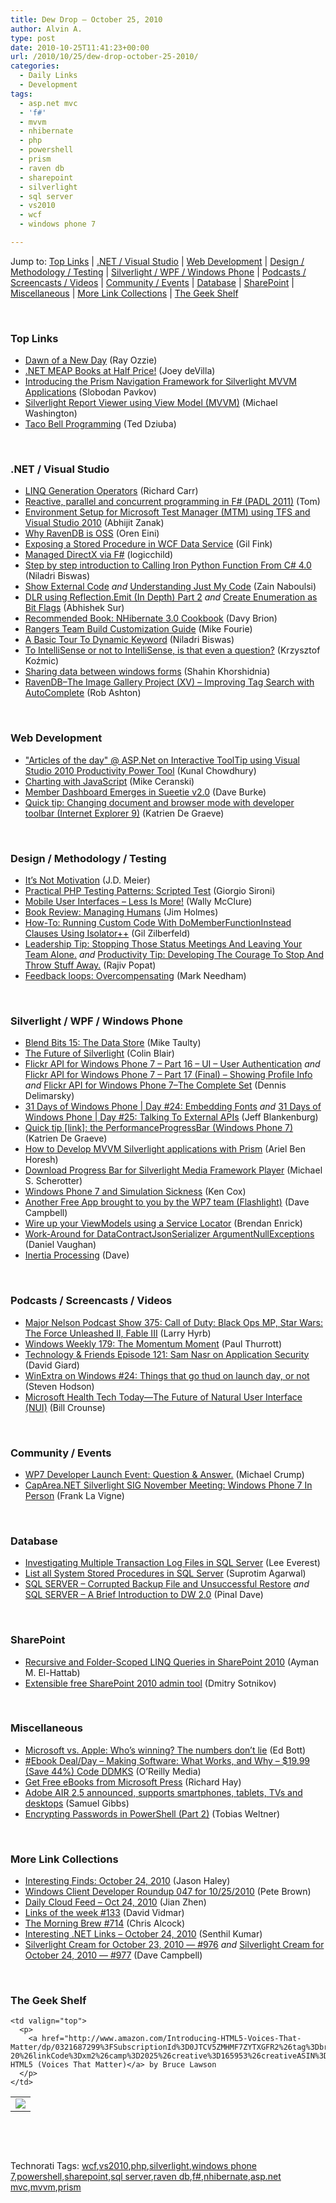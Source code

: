 ```yaml
---
title: Dew Drop – October 25, 2010
author: Alvin A.
type: post
date: 2010-10-25T11:41:23+00:00
url: /2010/10/25/dew-drop-october-25-2010/
categories:
  - Daily Links
  - Development
tags:
  - asp.net mvc
  - 'f#'
  - mvvm
  - nhibernate
  - php
  - powershell
  - prism
  - raven db
  - sharepoint
  - silverlight
  - sql server
  - vs2010
  - wcf
  - windows phone 7

---
```

Jump to: [Top Links][1] | [.NET / Visual Studio][2] | [Web Development][3] | [Design / Methodology / Testing][4] | [Silverlight / WPF / Windows Phone][5] | [Podcasts / Screencasts / Videos][6] | [Community / Events][7] | [Database][8] | [SharePoint][9] | [Miscellaneous][10] | [More Link Collections][11] | [The Geek Shelf][12] 

&#160;

### <a name="top"></a>Top Links

  * [Dawn of a New Day][13] (Ray Ozzie)
  * [.NET MEAP Books at Half Price!][14] (Joey deVilla)
  * [Introducing the Prism Navigation Framework for Silverlight MVVM Applications][15] (Slobodan Pavkov)
  * [Silverlight Report Viewer using View Model (MVVM)][16] (Michael Washington)
  * <a href="http://teddziuba.com/2010/10/taco-bell-programming.html" target="_blank">Taco Bell Programming</a> (Ted Dziuba)

&#160;

### <a name="dotnet"></a>.NET / Visual Studio

  * [LINQ Generation Operators][17] (Richard Carr)
  * [Reactive, parallel and concurrent programming in F# (PADL 2011)][18] (Tom)
  * [Environment Setup for Microsoft Test Manager (MTM) using TFS and Visual Studio 2010][19] (Abhijit Zanak)
  * [Why RavenDB is OSS][20] (Oren Eini)
  * [Exposing a Stored Procedure in WCF Data Service][21] (Gil Fink)
  * [Managed DirectX via F#][22] (logicchild)
  * [Step by step introduction to Calling Iron Python Function From C# 4.0][23] (Niladri Biswas)
  * [Show External Code][24] _and_ [Understanding Just My Code][25] (Zain Naboulsi)
  * [DLR using Reflection.Emit (In Depth) Part 2][26] _and_ [Create Enumeration as Bit Flags][27] (Abhishek Sur)
  * [Recommended Book: NHibernate 3.0 Cookbook][28] (Davy Brion)
  * [Rangers Team Build Customization Guide][29] (Mike Fourie)
  * [A Basic Tour To Dynamic Keyword][30] (Niladri Biswas)
  * [To IntelliSense or not to IntelliSense, is that even a question?][31] (Krzysztof Koźmic)
  * [Sharing data between windows forms][32] (Shahin Khorshidnia)
  * [RavenDB–The Image Gallery Project (XV) &#8211; Improving Tag Search with AutoComplete][33] (Rob Ashton)

&#160;

### <a name="web"></a>Web Development

  * ["Articles of the day" @ ASP.Net on Interactive ToolTip using Visual Studio 2010 Productivity Power Tool][34] (Kunal Chowdhury)
  * [Charting with JavaScript][35] (Mike Ceranski)
  * [Member Dashboard Emerges in Sueetie v2.0][36] (Dave Burke)
  * [Quick tip: Changing document and browser mode with developer toolbar (Internet Explorer 9)][37] (Katrien De Graeve)

&#160;

### <a name="design"></a>Design / Methodology / Testing

  * [It’s Not Motivation][38] (J.D. Meier)
  * [Practical PHP Testing Patterns: Scripted Test][39] (Giorgio Sironi)
  * [Mobile User Interfaces &#8211; Less Is More!][40] (Wally McClure)
  * [Book Review: Managing Humans][41] (Jim Holmes)
  * [How-To: Running Custom Code With DoMemberFunctionInstead Clauses Using Isolator++][42] (Gil Zilberfeld)
  * [Leadership Tip: Stopping Those Status Meetings And Leaving Your Team Alone.][43] _and_ [Productivity Tip: Developing The Courage To Stop And Throw Stuff Away.][44] (Rajiv Popat)
  * [Feedback loops: Overcompensating][45] (Mark Needham)

&#160;

### <a name="silverlight"></a>Silverlight / WPF / Windows Phone

  * [Blend Bits 15: The Data Store][46] (Mike Taulty)
  * [The Future of Silverlight][47] (Colin Blair)
  * [Flickr API for Windows Phone 7 – Part 16 – UI – User Authentication][48] _and_ [Flickr API for Windows Phone 7 – Part 17 (Final) – Showing Profile Info][49] _and_ [Flickr API for Windows Phone 7–The Complete Set][50] (Dennis Delimarsky)
  * [31 Days of Windows Phone | Day #24: Embedding Fonts][51] _and_ [31 Days of Windows Phone | Day #25: Talking To External APIs][52] (Jeff Blankenburg)
  * [Quick tip [link]: the PerformanceProgressBar (Windows Phone 7)][53] (Katrien De Graeve)
  * [How to Develop MVVM Silverlight applications with Prism][54] (Ariel Ben Horesh)
  * [Download Progress Bar for Silverlight Media Framework Player][55] (Michael S. Scherotter)
  * [Windows Phone 7 and Simulation Sickness][56] (Ken Cox)
  * [Another Free App brought to you by the WP7 team (Flashlight)][57] (Dave Campbell)
  * [Wire up your ViewModels using a Service Locator][58] (Brendan Enrick)
  * [Work-Around for DataContractJsonSerializer ArgumentNullExceptions][59] (Daniel Vaughan)
  * [Inertia Processing][60] (Dave)

&#160;

### <a name="podcasts"></a>Podcasts / Screencasts / Videos

  * <a href="http://feedproxy.google.com/~r/MajorNelsonblogcast/~3/wqw1D_QOl3g/csHQeM" target="_blank">Major Nelson Podcast Show 375: Call of Duty: Black Ops MP, Star Wars: The Force Unleashed II, Fable III</a> (Larry Hyrb)
  * [Windows Weekly 179: The Momentum Moment][61] (Paul Thurrott)
  * [Technology & Friends Episode 121: Sam Nasr on Application Security][62] (David Giard)
  * [WinExtra on Windows #24: Things that go thud on launch day, or not][63] (Steven Hodson)
  * [Microsoft Health Tech Today—The Future of Natural User Interface (NUI)][64] (Bill Crounse)

&#160;

### <a name="events"></a>Community / Events

  * [WP7 Developer Launch Event: Question & Answer.][65] (Michael Crump)
  * [CapArea.NET Silverlight SIG November Meeting: Windows Phone 7 In Person][66] (Frank La Vigne)

&#160;

### <a name="db"></a>Database

  * [Investigating Multiple Transaction Log Files in SQL Server][67] (Lee Everest)
  * [List all System Stored Procedures in SQL Server][68] (Suprotim Agarwal)
  * [SQL SERVER – Corrupted Backup File and Unsuccessful Restore][69] _and_ [SQL SERVER – A Brief Introduction to DW 2.0][70] (Pinal Dave)

&#160;

### <a name="sp"></a>SharePoint

  * [Recursive and Folder-Scoped LINQ Queries in SharePoint 2010][71] (Ayman M. El-Hattab)
  * [Extensible free SharePoint 2010 admin tool][72] (Dmitry Sotnikov)

&#160;

### <a name="misc"></a>Miscellaneous

  * [Microsoft vs. Apple: Who&#8217;s winning? The numbers don&#8217;t lie][73] (Ed Bott)
  * [#Ebook Deal/Day &#8211; Making Software: What Works, and Why &#8211; $19.99 (Save 44%) Code DDMKS][74] (O&#8217;Reilly Media)
  * [Get Free eBooks from Microsoft Press][75] (Richard Hay)
  * [Adobe AIR 2.5 announced, supports smartphones, tablets, TVs and desktops][76] (Samuel Gibbs)
  * [Encrypting Passwords in PowerShell (Part 2)][77] (Tobias Weltner)

&#160;

### <a name="links"></a>More Link Collections

  * [Interesting Finds: October 24, 2010][78] (Jason Haley)
  * [Windows Client Developer Roundup 047 for 10/25/2010][79] (Pete Brown)
  * [Daily Cloud Feed &#8211; Oct 24, 2010][80] (Jian Zhen)
  * [Links of the week #133][81] (David Vidmar)
  * [The Morning Brew #714][82] (Chris Alcock)
  * [Interesting .NET Links – October 24, 2010][83] (Senthil Kumar)
  * [Silverlight Cream for October 23, 2010 &#8212; #976][84] _and_ [Silverlight Cream for October 24, 2010 &#8212; #977][85] (Dave Campbell)

&#160;

### <a name="shelf"></a>The Geek Shelf

<table border="0" cellspacing="0" cellpadding="0">
  <tr>
    <td>
      <img data-recalc-dims="1" decoding="async" src="https://i0.wp.com/ecx.images-amazon.com/images/I/41z0FVu9ZhL._SL160_.jpg?w=660" />
    </td>
    
    <td valign="top">
      <p>
        <a href="http://www.amazon.com/Introducing-HTML5-Voices-That-Matter/dp/0321687299%3FSubscriptionId%3D0JTCV5ZMHMF7ZYTXGFR2%26tag%3Dbrdicr-20%26linkCode%3Dxm2%26camp%3D2025%26creative%3D165953%26creativeASIN%3D0321687299">Introducing HTML5 (Voices That Matter)</a> by Bruce Lawson
      </p>
    </td>
  </tr>
</table>

&#160;

<div style="padding-bottom: 0px; margin: 0px; padding-left: 0px; padding-right: 0px; display: inline; float: none; padding-top: 0px" id="scid:C16BAC14-9A3D-4c50-9394-FBFEF7A93539:b4e2e13b-da9d-4e52-8b7d-606ab38d1db7" class="wlWriterEditableSmartContent">
  <!--dotnetkickit-->
</div>

&#160;

<div style="padding-bottom: 0px; margin: 0px; padding-left: 0px; padding-right: 0px; display: inline; float: none; padding-top: 0px" id="scid:0767317B-992E-4b12-91E0-4F059A8CECA8:bea76d37-4fc5-4413-87e5-c8959354a48e" class="wlWriterEditableSmartContent">
  Technorati Tags: <a href="http://technorati.com/tags/wcf" rel="tag">wcf</a>,<a href="http://technorati.com/tags/vs2010" rel="tag">vs2010</a>,<a href="http://technorati.com/tags/php" rel="tag">php</a>,<a href="http://technorati.com/tags/silverlight" rel="tag">silverlight</a>,<a href="http://technorati.com/tags/windows+phone+7" rel="tag">windows phone 7</a>,<a href="http://technorati.com/tags/powershell" rel="tag">powershell</a>,<a href="http://technorati.com/tags/sharepoint" rel="tag">sharepoint</a>,<a href="http://technorati.com/tags/sql+server" rel="tag">sql server</a>,<a href="http://technorati.com/tags/raven+db" rel="tag">raven db</a>,<a href="http://technorati.com/tags/f%23" rel="tag">f#</a>,<a href="http://technorati.com/tags/nhibernate" rel="tag">nhibernate</a>,<a href="http://technorati.com/tags/asp.net+mvc" rel="tag">asp.net mvc</a>,<a href="http://technorati.com/tags/mvvm" rel="tag">mvvm</a>,<a href="http://technorati.com/tags/prism" rel="tag">prism</a>
</div>

 [1]: https://morningdew-bpc6g3a0fgaxdxcu.eastus2-01.azurewebsites.net/#top
 [2]: https://morningdew-bpc6g3a0fgaxdxcu.eastus2-01.azurewebsites.net/#dotnet
 [3]: https://morningdew-bpc6g3a0fgaxdxcu.eastus2-01.azurewebsites.net/#web
 [4]: https://morningdew-bpc6g3a0fgaxdxcu.eastus2-01.azurewebsites.net/#design
 [5]: https://morningdew-bpc6g3a0fgaxdxcu.eastus2-01.azurewebsites.net/#silverlight
 [6]: https://morningdew-bpc6g3a0fgaxdxcu.eastus2-01.azurewebsites.net/#podcasts
 [7]: https://morningdew-bpc6g3a0fgaxdxcu.eastus2-01.azurewebsites.net/#events
 [8]: https://morningdew-bpc6g3a0fgaxdxcu.eastus2-01.azurewebsites.net/#db
 [9]: https://morningdew-bpc6g3a0fgaxdxcu.eastus2-01.azurewebsites.net/#sp
 [10]: https://morningdew-bpc6g3a0fgaxdxcu.eastus2-01.azurewebsites.net/#misc
 [11]: https://morningdew-bpc6g3a0fgaxdxcu.eastus2-01.azurewebsites.net/#links
 [12]: https://morningdew-bpc6g3a0fgaxdxcu.eastus2-01.azurewebsites.net/#shelf
 [13]: http://ozzie.net/2010/10/25/dawn
 [14]: http://www.globalnerdy.com/2010/10/25/net-meap-books-at-half-price/
 [15]: http://blog.roboblob.com/2010/10/24/introducing-prism-navigation-framework-for-silverlight-mvvm-applications/
 [16]: http://www.codeproject.com/KB/silverlight/SLReportPopup.aspx
 [17]: http://feedproxy.google.com/~r/BlackwaspLatestAdditions/~3/z-i1Tjo-vtM/LinqGeneration.aspx
 [18]: http://tomasp.net/blog/match-bang-paper.aspx
 [19]: http://feedproxy.google.com/~r/netCurryRecentArticles/~3/aU5PBT2nfok/ShowArticle.aspx
 [20]: http://feedproxy.google.com/~r/AyendeRahien/~3/Bq-01w45BJE/why-ravendb-is-oss.aspx
 [21]: http://feedproxy.google.com/~r/GilFinkBlog/~3/aCwNlcTDpps/exposing-a-stored-procedure-in-wcf-data-service.aspx
 [22]: http://www.codeproject.com/KB/directx/Managed_Direct3D.aspx
 [23]: http://www.codeproject.com/KB/cs/IronPythonMethod_CShap.aspx
 [24]: http://feedproxy.google.com/~r/zainnab/~3/NZr0hgPI33I/show-external-code-vstipdebug0031.aspx
 [25]: http://feedproxy.google.com/~r/zainnab/~3/aB0EY9XjuC8/understanding-just-my-code.aspx
 [26]: http://feedproxy.google.com/~r/abhisheksur/WTgI/~3/1_to_hLaYpw/dlr-using-reflectionemit-in-depth-part_24.html
 [27]: http://feedproxy.google.com/~r/abhisheksur/WTgI/~3/5Nmk3_SupZ8/make-your-enumeration-to-bit-flags.html
 [28]: http://feedproxy.google.com/~r/davybrion/~3/ldgj0VjBF7s/
 [29]: http://mikefourie.wordpress.com/2010/10/24/rangers-team-build-customization-guide/
 [30]: http://www.codeproject.com/KB/cs/Dynamic.aspx
 [31]: http://feedproxy.google.com/~r/Devlicious/~3/wfyVnnDLosE/to-intellisense-or-to-intellisense-is-that-even-a-question.aspx
 [32]: http://www.codeproject.com/KB/cs/WindowsformSharingData.aspx
 [33]: http://feedproxy.google.com/~r/RobAshton/~3/_sye_oJTHik/ravendbndashthe-image-gallery-project-xv-improving-tag-search-with-autocomplete.aspx
 [34]: http://feedproxy.google.com/~r/kunal2383/~3/COpAmyGVqwk/of-day-aspnet-on-interactive-tooltip.html
 [35]: http://feedproxy.google.com/~r/codecapers/~3/LOO1cZiytSo/post.aspx
 [36]: http://feedproxy.google.com/~r/DaveBurke/~3/buFEcWYrEEE/post.aspx
 [37]: http://blogs.msdn.com/b/katriend/archive/2010/10/24/quick-tip-changing-document-and-browser-mode-with-developer-toolbar-internet-explorer-9.aspx
 [38]: http://feedproxy.google.com/~r/SourcesOfInsight/~3/VdZY2HHqUUE/
 [39]: http://feeds.dzone.com/~r/zones/agile/~3/BKgL3f8EfRY/practical-php-testing-patterns-0
 [40]: http://morewally.com/cs/blogs/wallym/archive/2010/10/25/mobile-user-interfaces-less-is-more.aspx
 [41]: http://frazzleddad.blogspot.com/2010/10/book-review-managing-humans.html
 [42]: http://feedproxy.google.com/~r/Typemock/~3/3ZKCrgotBbs/how-to-running-custom-code-with.html
 [43]: http://www.thousandtyone.com/blog/LeadershipTipStoppingThoseStatusMeetingsAndLeavingYourTeamAlone.aspx
 [44]: http://www.thousandtyone.com/blog/ProductivityTipDevelopingTheCourageToStopAndThrowStuffAway.aspx
 [45]: http://feedproxy.google.com/~r/MarkNeedham/~3/3gMUIAgI7C8/
 [46]: http://feedproxy.google.com/~r/mtaulty/~3/7W50JxPp-44/blend-bits-15-the-data-store.aspx
 [47]: http://www.riaservicesblog.com/Blog/post/The-Future-of-Silverlight.aspx
 [48]: http://feeds.dzone.com/~r/zones/dotnet/~3/gPUZ0_E9Dtk/flickr-api-windows-phone-7-%E2%80%93-14
 [49]: http://feeds.dzone.com/~r/zones/dotnet/~3/KKcXgHraH3k/flickr-api-windows-phone-7-%E2%80%93-15
 [50]: http://dennisdel.com/?p=482
 [51]: http://feedproxy.google.com/~r/Blankenthoughts/~3/ANVnkrCgSSE/post.aspx
 [52]: http://feedproxy.google.com/~r/Blankenthoughts/~3/L8buravcovM/post.aspx
 [53]: http://blogs.msdn.com/b/katriend/archive/2010/10/24/quick-tip-link-the-performanceprogressbar-windows-phone-7.aspx
 [54]: http://blogs.microsoft.co.il/blogs/arielbh/archive/2010/10/24/how-to-develop-mvvm-silverlight-applications-with-prism.aspx
 [55]: http://feedproxy.google.com/~r/Synergist/~3/dbmarzcOSGA/download-progress-bar-for-silverlight-media-framework-player.aspx
 [56]: http://www.pheedcontent.com/click.phdo?i=ec1fb88352ccd33802d943e7c626d963
 [57]: http://geekswithblogs.net/WynApseTechnicalMusings/archive/2010/10/24/142427.aspx
 [58]: http://feedproxy.google.com/~r/BrendanEnrick/~3/u0iC1daPjrA/post.aspx
 [59]: http://danielvaughan.orpius.com/post.aspx?id=53163bd3-3393-4bf6-b856-dc8b00610d99
 [60]: http://drdave.co.uk/blog/archive/2010/10/23/Inertia-Processing
 [61]: http://www.winsupersite.com/podcast#179
 [62]: http://feedproxy.google.com/~r/TechnologyAndFriends/~3/kIDVj_TRdxI/tf121.aspx
 [63]: http://feedproxy.google.com/~r/Winextra/~3/wM099SiJmLQ/
 [64]: http://feedproxy.google.com/~r/msdn/healthblog/~3/MkR7Df3_voo/microsoft-health-tech-today-the-future-of-natural-user-interface-nui.aspx
 [65]: http://michaelcrump.net/archive/2010/10/24/wp7-developer-launch-event-question-amp-answer.aspx
 [66]: http://franksworld.com/blog/archive/2010/10/25/12171.aspx
 [67]: http://feedproxy.google.com/~r/sqlserverpedia/~3/UnYtmBRu778/
 [68]: http://feedproxy.google.com/~r/sqlservercurry/blog/~3/Ghv4AifKJEo/list-all-system-stored-procedures-in.html
 [69]: http://blog.sqlauthority.com/2010/10/24/sql-server-corrupted-backup-file-and-unsuccessful-restore/
 [70]: http://blog.sqlauthority.com/2010/10/25/sql-server-a-brief-introduction-to-dw-2-0/
 [71]: http://www.codeproject.com/KB/sharepoint/linq2sharepoint.aspx
 [72]: http://dmitrysotnikov.wordpress.com/2010/10/25/extensible-free-sharepoint-2010-admin-tool
 [73]: http://feedproxy.google.com/~r/zdnet/Bott/~3/BrdckYwqSJQ/2504
 [74]: http://feeds.oreilly.com/~r/oreilly/news/~3/D-WsjR8eJ7k/9780596808303
 [75]: http://www.windowsobserver.com/2010/10/24/get-free-ebooks-from-microsoft-press/
 [76]: http://www.pheedcontent.com/click.phdo?i=ec63d999b45f4f4e4caaa25994a1f066
 [77]: http://powershell.com/cs/blogs/tobias/archive/2010/10/25/encrypting-passwords-in-powershell-part-2.aspx
 [78]: http://jasonhaley.com/blog/post.aspx?id=c2a07c21-79d9-4647-be3c-9b8681fd7b60
 [79]: http://feedproxy.google.com/~r/PeteBrown/~3/Aqcp-FkhIoE/windows-client-developer-roundup-047-for-10-25-2010
 [80]: http://feedproxy.google.com/~r/onsaas/~3/_ZYGeq7yKPk/
 [81]: http://feeds.vidmar.net/~r/BiteMyBytes/~3/qEj15L-jfmA/links-of-the-week-133.aspx
 [82]: http://feedproxy.google.com/~r/ReflectivePerspective/~3/jvwfxfYdJIc/
 [83]: http://techblog.ginktage.com/2010/10/interesting-net-links-october-24-2010/
 [84]: http://geekswithblogs.net/WynApseTechnicalMusings/archive/2010/10/23/142418.aspx
 [85]: http://geekswithblogs.net/WynApseTechnicalMusings/archive/2010/10/24/142429.aspx